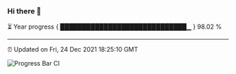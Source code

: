 ### Hi there 👋

⏳ Year progress { █████████████████████████████▁ } 98.02 %

---

⏰ Updated on Fri, 24 Dec 2021 18:25:10 GMT

![Progress Bar CI](https://github.com/ZhaoGui/ZhaoGui/workflows/Progress%20Bar%20CI/badge.svg)
